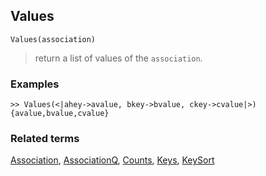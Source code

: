## Values

```
Values(association) 
```

> return a list of values of the `association`.
 
### Examples

```
>> Values(<|ahey->avalue, bkey->bvalue, ckey->cvalue|>)
{avalue,bvalue,cvalue}
```

### Related terms  
[Association](Association.md), [AssociationQ](AssociationQ.md), [Counts](Counts.md), [Keys](Keys.md), [KeySort](KeySort.md)